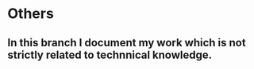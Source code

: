 # Others

## In this branch I document my work which is not strictly related to technnical knowledge.   
